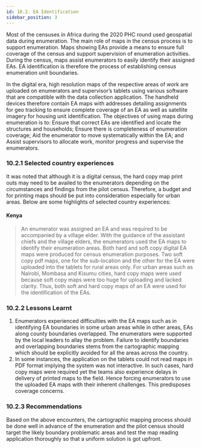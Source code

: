 ```yaml
---
id: 10.2. EA Identification
sidebar_position: 3
---
```


Most of the censuses in Africa during the 2020 PHC round used geospatial data during enumeration. The main role of maps in the census process is to support enumeration. Maps showing EAs provide a means to ensure full coverage of the census and support supervision of enumeration activities. During the census, maps assist enumerators to easily identify their assigned EAs. EA identification is therefore the process of establishing census enumeration unit boundaries.

In the digital era, high resolution maps of the respective areas of work are uploaded on enumerators and supervisor’s tablets using various software that are compatible with the data collection application. The handheld devices therefore contain EA maps with addresses detailing assignments for geo tracking to ensure complete coverage of an EA as well as satellite imagery for housing unit identification. The objectives of using maps during enumeration is to: Ensure that correct EAs are identified and locate the structures and households; Ensure there is completeness of enumeration coverage; Aid the enumerator to move systematically within the EA; and Assist supervisors to allocate work, monitor progress and supervise the enumerators.

### 10.2.1	Selected country experiences
It was noted that although it is a digital census, the hard copy map print outs may need to be availed to the enumerators depending on the circumstances and findings from the pilot census. Therefore, a budget and for printing maps should be put into consideration especially for urban areas. Below are some highlights of selected country experiences:

#### Kenya
>An enumerator was assigned an EA and was required to be accompanied by a village elder. With the guidance of the assistant chiefs and the village elders, the enumerators used the EA maps to identify their enumeration areas. Both hard and soft copy digital EA maps were produced for census enumeration purposes.  Two soft copy pdf maps, one for the sub-location and the other for the EA were uploaded into the tablets for rural areas only. For urban areas such as Nairobi, Mombasa and Kisumu cities, hard copy maps were used because soft copy maps were too huge for uploading and lacked clarity. Thus, both soft and hard copy maps of an EA were used for the identification of the EAs.

### 10.2.2	Lessons Learnt

1.	Enumerators experienced difficulties with the EA maps such as in identifying EA boundaries in some urban areas while in other areas, EAs along county boundaries overlapped. The enumerators were supported by the local leaders to allay the problem. Failure to identify boundaries and overlapping boundaries stems from the cartographic mapping which should be explicitly avoided for all the areas across the country.
2.	In some instances, the application on the tablets could not read maps in PDF format implying the system was not interactive. In such cases, hard copy maps were required yet the teams also experience delays in delivery of printed maps to the field. Hence forcing enumerators to use the uploaded EA maps with their inherent challenges. This predisposes coverage concerns.

### 10.2.3	Recommendations
Based on the above encounters, the cartographic mapping process should be done well in advance of the enumeration and the pilot census should target the likely boundary problematic areas and test the map reading application thoroughly so that a uniform solution is got upfront.
